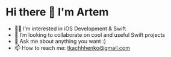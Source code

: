 # Hi there 👋 I'm Artem
- 👨‍💻 I’m interested in iOS Development & Swift
- 🤩 I’m looking to collaborate on cool and useful Swift projects
- 💬 Ask me about anything you want :)
- 📫 How to reach me: tkachhhenko@gmail.com
